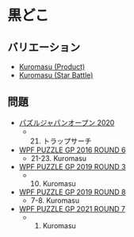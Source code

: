 # 黒どこ

## バリエーション
- [Kuromasu (Product)](kuromasu-product.md)
- [Kuromasu (Star Battle)](kuromasu-starbattle.md)

## 問題
- [パズルジャパンオープン 2020](../questions/jwpc2020.md)
	- 21. トラップサーチ
- [WPF PUZZLE GP 2016 ROUND 6](../questions/wpfpgp2016-6.md)
	- 21-23. Kuromasu
- [WPF PUZZLE GP 2019 ROUND 3](../questions/wpfpgp2019-3.md)
	- 10. Kuromasu
- [WPF PUZZLE GP 2019 ROUND 8](../questions/wpfpgp2019-8.md)
	- 7-8. Kuromasu
- [WPF PUZZLE GP 2021 ROUND 7](../questions/wpfpgp2021-7.md)
	- 1. Kuromasu
